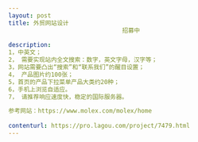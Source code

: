 ```yaml
---                
layout: post       
title: 外贸网站设计
                                招募中
           
description: 
1，中英文；
2， 需要实现站内全文搜索：数字，英文字母，汉字等；
3，网站需要凸出“搜索”和“联系我们”的醒目设置；
4， 产品图片约100张；
5，首页的产品下拉菜单产品大类约20种；
6，手机上浏览自适应。
7， 请推荐响应速度快，稳定的国际服务器。

参考网站：https://www.molex.com/molex/home
     
contenturl: https://pro.lagou.com/project/7479.html      
---                 
```

